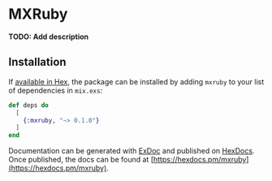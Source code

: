 # MXRuby

**TODO: Add description**

## Installation

If [available in Hex](https://hex.pm/docs/publish), the package can be installed
by adding `mxruby` to your list of dependencies in `mix.exs`:

```elixir
def deps do
  [
    {:mxruby, "~> 0.1.0"}
  ]
end
```

Documentation can be generated with [ExDoc](https://github.com/elixir-lang/ex_doc)
and published on [HexDocs](https://hexdocs.pm). Once published, the docs can
be found at [https://hexdocs.pm/mxruby](https://hexdocs.pm/mxruby).

